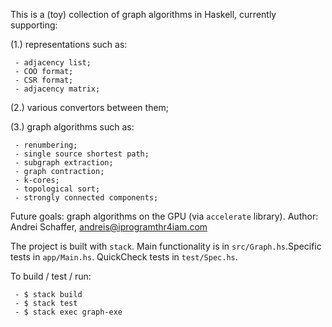 This is a (toy) collection of graph algorithms in Haskell, currently supporting:

(1.) representations such as:

     - adjacency list;
     - COO format;
     - CSR format;
     - adjacency matrix;
     
(2.) various convertors between them;

(3.) graph algorithms such as:

     - renumbering;
     - single source shortest path;
     - subgraph extraction;
     - graph contraction;
     - k-cores;
     - topological sort;
     - strongly connected components;

Future goals: graph algorithms on the GPU (via `accelerate` library).
Author: Andrei Schaffer, andreis@iprogramthr4iam.com

The project is built with `stack`. Main functionality is in `src/Graph.hs`.Specific tests in `app/Main.hs`. QuickCheck tests in `test/Spec.hs`.

To build / test / run:

     - $ stack build
     - $ stack test
     - $ stack exec graph-exe
